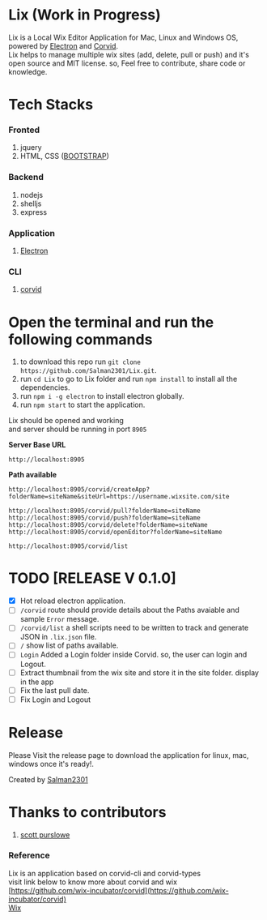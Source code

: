 # Lix (**Work in Progress**)
Lix is a Local Wix Editor Application for Mac, Linux and Windows OS, powered by [Electron](https://github.com/electron/electron) and [Corvid](https://github.com/wix-incubator/corvid).<br>
Lix helps to manage multiple wix sites (add, delete, pull or push) and it's open source and MIT license. so, Feel free to contribute, share code or knowledge.

# Tech Stacks
### Fronted
1. jquery
2. HTML, CSS ([BOOTSTRAP](https://getbootstrap.com/))

### Backend
1. nodejs
2. shelljs
3. express

### Application
1. [Electron](https://github.com/electron/electron)

### CLI
1. [corvid](https://github.com/wix-incubator/corvid)

# Open the terminal and run the following commands
1. to download this repo run `git clone https://github.com/Salman2301/Lix.git`.
2. run `cd Lix` to go to Lix folder and run `npm install` to install all the dependencies.
3. run `npm i -g electron` to install electron globally.
4. run `npm start` to start the application.

Lix should be opened and working 
<br>
and server should be running in port `8905`
<br>

**Server Base URL**  
```
http://localhost:8905
```
**Path available**
```
http://localhost:8905/corvid/createApp?folderName=siteName&siteUrl=https://username.wixsite.com/site

http://localhost:8905/corvid/pull?folderName=siteName
http://localhost:8905/corvid/push?folderName=siteName
http://localhost:8905/corvid/delete?folderName=siteName
http://localhost:8905/corvid/openEditor?folderName=siteName

http://localhost:8905/corvid/list
```
# TODO [RELEASE V 0.1.0]
- [x] Hot reload electron application.
- [ ] `/corvid` route should provide details about the Paths avaiable and sample `Error` message.
- [ ] `/corvid/list` a shell scripts need to be written to track and generate JSON in `.lix.json` file.
- [ ] `/` show list of paths available.
- [ ] `Login` Added a Login folder inside Corvid. so, the user can login and Logout.
- [ ] Extract thumbnail from the wix site and store it in the site folder. display in the app
- [ ] Fix the last pull date.
- [ ] Fix Login and Logout

# Release
Please Visit the release page to download the application for linux, mac, windows once it's ready!.

Created by [Salman2301](https://salman2301.com)
<br>
# Thanks to contributors
1.  [scott purslowe](https://github.com/Infuze-Designs)

### Reference
Lix is an application based on corvid-cli and corvid-types <br>
visit link below to know more about corvid and wix <br>
[https://github.com/wix-incubator/corvid](https://github.com/wix-incubator/corvid) <br>
[Wix](https://wix.com) <br>
